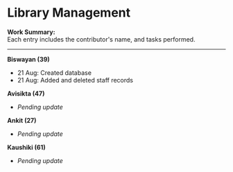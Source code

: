 # Library Management

**Work Summary:**  
Each entry includes the contributor's name, and tasks performed.

---

**Biswayan (39)**  
- 21 Aug: Created database  
- 21 Aug: Added and deleted staff records  

**Avisikta (47)**  
- *Pending update*  

**Ankit (27)**  
- *Pending update*  

**Kaushiki (61)**  
- *Pending update*  
